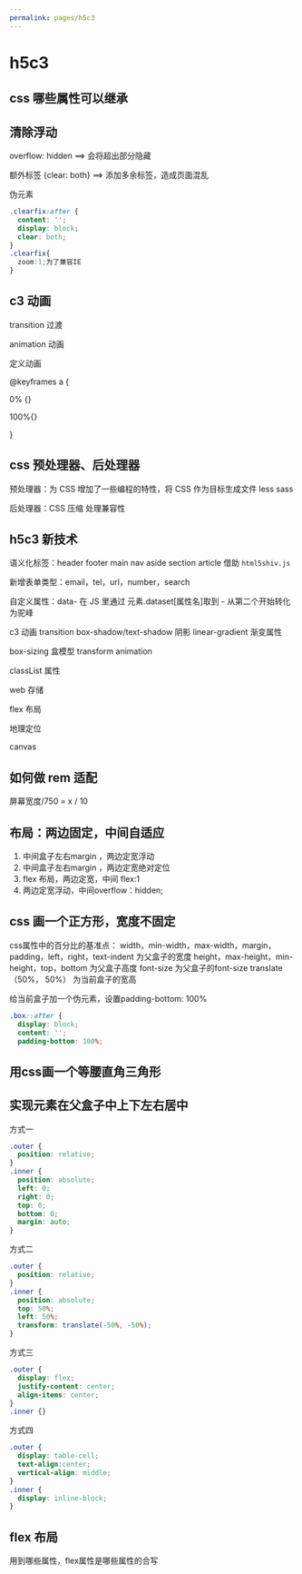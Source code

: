 ```yaml
---
permalink: pages/h5c3
---
```


# h5c3

## css 哪些属性可以继承

## 清除浮动

overflow: hidden ==> 会将超出部分隐藏

额外标签 {clear: both} ==> 添加多余标签，造成页面混乱

伪元素

```css
.clearfix:after {
  content: '';
  display: block;
  clear: both;
}
.clearfix{
  zoom:1;为了兼容IE
}
```

## c3 动画

transition 过渡

animation 动画

定义动画

@keyframes a {

0% {}

100%{}

}



## css 预处理器、后处理器

预处理器：为 CSS 增加了一些编程的特性，将 CSS 作为目标生成文件 less sass

后处理器：CSS 压缩 处理兼容性

## h5c3 新技术

语义化标签：header footer main nav aside section article 借助 `html5shiv.js`

新增表单类型：email，tel，url，number，search

自定义属性：data- 在 JS 里通过 元素.dataset[属性名]取到 - 从第二个开始转化为驼峰

c3 动画 transition box-shadow/text-shadow 阴影 linear-gradient 渐变属性

box-sizing 盒模型 transform animation

classList 属性

web 存储

flex 布局

地理定位

canvas

## 如何做 rem 适配

屏幕宽度/750 = x / 10

## 布局：两边固定，中间自适应

1. 中间盒子左右margin ，两边定宽浮动
2. 中间盒子左右margin ，两边定宽绝对定位
3. flex 布局，两边定宽，中间 flex:1
4. 两边定宽浮动，中间overflow：hidden;

## css 画一个正方形，宽度不固定

css属性中的百分比的基准点：
width，min-width，max-width，margin，padding，left，right，text-indent  为父盒子的宽度
height，max-height，min-height，top，bottom 为父盒子高度
font-size 为父盒子的font-size
translate（50%， 50%） 为当前盒子的宽高

给当前盒子加一个伪元素，设置padding-bottom: 100%

```css
.box::after {
  display: block;
  content: '';
  padding-bottom: 100%;
```

## 用css画一个等腰直角三角形

## 实现元素在父盒子中上下左右居中

方式一

```css
.outer {
  position: relative;
}
.inner {
  position: absolute;
  left: 0;
  right: 0;
  top: 0;
  bottom: 0;
  margin: auto;
}
```
方式二

```css
.outer {
  position: relative;
}
.inner {
  position: absolute;
  top: 50%;
  left: 50%;
  transform: translate(-50%, -50%);
}
```

方式三

```css
.outer {
  display: flex;
  justify-content: center;
  align-items: center;
}
.inner {}
```

方式四

```css
.outer {
  display: table-cell;
  text-align:center;
  vertical-align: middle;
}
.inner {
  display: inline-block;
}
```

## flex 布局

用到哪些属性，flex属性是哪些属性的合写
